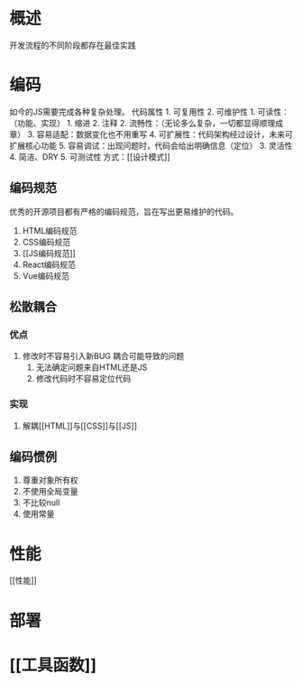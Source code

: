 # 概述
开发流程的不同阶段都存在最佳实践
# 编码
如今的JS需要完成各种复杂处理。
代码属性
	1. 可复用性
	2. 可维护性
		1. 可读性：（功能、实现）
			1. 缩进
			2. 注释
		2. 流畅性：（无论多么复杂，一切都显得顺理成章）
		3. 容易适配：数据变化也不用重写
		4. 可扩展性：代码架构经过设计，未来可扩展核心功能
		5. 容易调试：出现问题时，代码会给出明确信息（定位）
	3. 灵活性
	4. 简洁、DRY
	5. 可测试性
方式：[[设计模式]] 
## 编码规范
优秀的开源项目都有严格的编码规范，旨在写出更易维护的代码。
1. HTML编码规范
2. CSS编码规范
3. [[JS编码规范]] 
4. React编码规范
5. Vue编码规范
## 松散耦合
### 优点
1. 修改时不容易引入新BUG
耦合可能导致的问题
	1. 无法确定问题来自HTML还是JS
	2. 修改代码时不容易定位代码
### 实现
1. 解耦[[HTML]]与[[CSS]]与[[JS]] 
## 编码惯例
1. 尊重对象所有权
2. 不使用全局变量
3. 不比较null
4. 使用常量
# 性能
[[性能]] 
# 部署

# [[工具函数]] 
